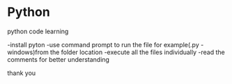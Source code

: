 # Python
python code learning

-install pyton
-use command prompt to run the file for example(<file-name>.py - windows)from the folder location
-execute all the files individually 
-read the comments for better understanding
  
  thank you
